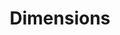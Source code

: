 ---
layout: default
bigquery: https://console.cloud.google.com/bigquery?p=covid-19-dimensions-ai&page=table&d=data&t=publications
contributors: Digital Science, https://www.digital-science.com/
cost: Free for personal, non-commercial use.
description: Dimensions contains more than 100 million publications, ranging from
  articles published in scholarly journals, books and book chapters, to preprints
  and conference proceedings. All publications are contextualized with linked data
  sets, funding, publications, patents, clinical trials, and policy documents. You
  can also view associated categories, funders, institutions, and researcher profiles.
documentation: https://docs.dimensions.ai/bigquery/index.html
last_edit: 04/05/2022, 15:48:18
location: https://www.dimensions.ai/products/free/
maintained_by: Digital Science, https://www.digital-science.com/
schema_fields:
- assignee_countries
- journal_lists
- funder_org_state_codes
- original_assignee_countries
- current_assignee_orgs
- created_date
- brief_title
- date_online
- reference_ids
- date_imported_gbq
- category_bra
- funding_cad
- category_icrp_cso
- book_title
- year
- license
- end_year
- date
- application_number
- original_assignee
- pmcid
- granted_date
- original_assignee_orgs
- patent_ids
- original_abstract
- investigators
- research_orgs
- funder_org
- current_assignee_countries
- research_org_country_names
- family_members_ids
- mesh_headings
- gender
- registry
- language
- filing_status
- supporting_grant_ids
- description
- jurisdiction
- start_date
- inventor_names
- acronym
- family_id
- citations
- editors
- isbn
- conference
- kind
- original_title
- eisbn
- end_date
- research_org_countries
- parent_id
- funder_org_countries
- expiration_year
- types
- associated_publication_doi
- funding_gbp
- expiration_date
- category_hrcs_rac
- funder_org_cities
- repository_id
- publication_date
- subtitles
- arxiv_id
- start_year
- filing_year
- category_rcdc
- categories
- associated_publication_arxiv_id
- volume
- journal
- ipcr
- funding_details
- active_years
- aliases
- funding_nzd
- issue
- citation_string
- funding_cny
- relationships
- publication_ids
- funding_jpy
- date_modified
- funding_chf
- assignee_orgs
- mesh_terms
- acronyms
- type
- funder_org_acronyms
- concepts
- clinical_trial_ids
- links
- research_org_state_codes
- date_normal
- research_org_state_names
- source_id
- publisher
- legal_events
- repository_name
- open_access_categories
- established
- cpc
- category_uoa
- funding_usd
- foa_number
- funder_orgs
- citations_count
- linkout
- metrics
- category_hrcs_hc
- date_inserted
- interventions
- publication_year
- research_org_cities
- doi
- current_assignee
- associated_grant_ids
- name
- altmetrics
- category_hra
- authors
- funding_currency
- organisation_details
- labels
- funder_countries
- abstract
- pmid
- open_access_categories_v2
- funding_eur
- funding_aud
- book_series_title
- filing_date
- priority_date
- family_count
- external_ids
- phase
- pages
- associated_publication_pmid
- cited_by_ids
- resulting_publication_doi
- embargo_date
- address
- category_icrp_ct
- proceedings_title
- resulting_publication_ids
- title
- grant_number
- priority_year
- repository_url
- research_org_city_names
- funding_amount
- granted_year
- category_for
- email_address
- status
- category_sdg
- legal_status
- date_print
- id
- researcher_ids
- wikipedia_url
- associated_publication_id
- acknowledgements
- conditions
shortname: dimensions
tags:
- scholarly literature
- patents
- funding
- clinical trials
- academic profiles
terms_of_use: 'Use of both the Dimensions COVID-19 dataset and full Dimensions dataset
  are subject to the Dimensions Terms of use: https://www.dimensions.ai/policies-terms-legal '
title: Dimensions
uuid: dcff88bd-fe6b-4fdb-8159-809bf9d7bc1c
---
